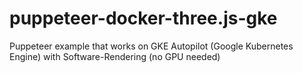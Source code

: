 # puppeteer-docker-three.js-gke
Puppeteer example that works on GKE Autopilot (Google Kubernetes Engine) with Software-Rendering (no GPU needed)
